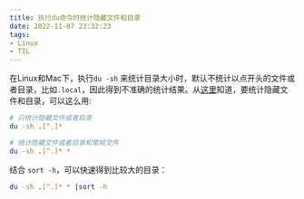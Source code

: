 ```yaml
---
title: 执行du命令时统计隐藏文件和目录
date: 2022-11-07 23:32:23
tags:
- Linux
- TIL
---
```


在Linux和Mac下，执行`du -sh` 来统计目录大小时，默认不统计以点开头的文件或者目录，比如`.local`，因此得到不准确的统计结果。从[这里](https://superuser.com/a/633808)知道，要统计隐藏文件和目录，可以这么用:
```bash
# 只统计隐藏文件或者目录
du -sh .[^.]*

# 统计隐藏文件或者目录和常规文件
du -sh .[^.]* *
```
结合 `sort -h`，可以快速得到比较大的目录：
```bash
du -sh .[^.]* * |sort -h
```



